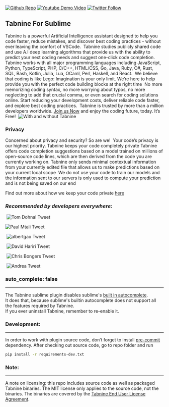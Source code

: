 [twitter-shield]: https://img.shields.io/twitter/follow/Tabnine_?style=social
[twitter-url]: http://bit.ly/Tabnine_Twitter
[github-shield]: https://img.shields.io/github/stars/codota/Tabnine?style=social
[github-url]: http://bit.ly/Tabnine_Git
[youtube-shield]: https://img.shields.io/youtube/views/TKLkXh_c-Gw?style=social
[youtube-url]: http://bit.ly/T9_YouTube

[![Github Repo][github-shield]][github-url]
[![Youtube Demo Video][youtube-shield]][youtube-url]
[![Twitter Follow][twitter-shield]][twitter-url]

## **Tabnine For Sublime**

Tabnine is a powerful Artificial Intelligence assistant designed to help you code faster, reduce mistakes, and discover best coding practices - without ever leaving the comfort of VSCode.
​
Tabnine studies publicly shared code and use A.I deep learning algorithms that provide us with the ability to predict your next coding needs and suggest one-click code completion.
​
Tabnine works with all major programming languages including JavaScript, Python, TypeScript, PHP, C/C++, HTML/CSS, Go, Java, Ruby, C#, Rust, SQL, Bash, Kotlin, Julia, Lua, OCaml, Perl, Haskell, and React.
​
We believe that coding is like Lego: Imagination is your only limit.
We’re here to help provide you with the perfect code building blocks at the right time
​
No more memorizing coding syntax, no more worrying about typos, no more neglecting to add that crucial comma, or even search for coding solutions online. Start reducing your development costs, deliver reliable code faster, and explore best coding practices.
​
Tabnine is trusted by more than a million developers worldwide. [Join us Now](https://www.tabnine.com/install) and enjoy the coding future, today. It’s Free!
​
![With and without Tabnine](https://github.com/codota/TabNine/raw/master/with-and-without-tabnine.gif)

### **Privacy**

Concerned about privacy and security? So are we!
​
Your code’s privacy is our highest priority. Tabnine keeps your code completely private
​
Tabnine offers code completion suggestions based on a model trained on millions of open-source code lines, which are then derived from the code you are currently working on. Tabnine only sends minimal contextual information from your currently edited file that allows us to make predictions based on your current local scope
​
We do not use your code to train our models and the information sent to our servers is only used to compute your prediction and is not being saved on our end

Find out more about how we keep your code private [here](https://www.codota.com/tabnine-code-privacy)

### **_Recommended by developers everywhere:_**

​
![Tom Dohnal Tweet](https://raw.githubusercontent.com/codota/tabnine-vscode/master/assets/twitter-ps-1.png)
​

![Paul Mtali Tweet](https://raw.githubusercontent.com/codota/tabnine-vscode/master/assets/twitter-ps-2.png)

​
![albertgao Tweet](https://raw.githubusercontent.com/codota/tabnine-vscode/master/assets/twitter-ps-3.png)

​
![David Hariri Tweet](https://raw.githubusercontent.com/codota/tabnine-vscode/master/assets/twitter-ps-4.png)

​
![Chris Bongers Tweet](https://raw.githubusercontent.com/codota/tabnine-vscode/master/assets/twitter-ps-5.png)

​
![Andrea Tweet](https://raw.githubusercontent.com/codota/tabnine-vscode/master/assets/twitter-ps-6.png)


### auto_complete: false
___
The Tabnine sublime plugin disables sublime's [built in autocomplete](https://www.sublimetext.com/docs/3/auto_complete.html).  
It does that, because sublime's builtin autocomplete does not support all the features required by Tabnine.  
If you ever uninstall Tabnine, remember to re-enable it.

### **Development:**
___
In order to work with plugin source code, don’t forget to install [pre-commit](https://github.com/pre-commit/pre-commit) dependency. After checking out source code, go to repo folder and run

```sh
pip install -r requirements-dev.txt
```

### **Note:**
___
A note on licensing: this repo includes source code as well as packaged Tabnine binaries. The MIT license only applies to the source code, not the binaries. The binaries are covered by the [Tabnine End User License Agreement](https://tabnine.com/eula).
